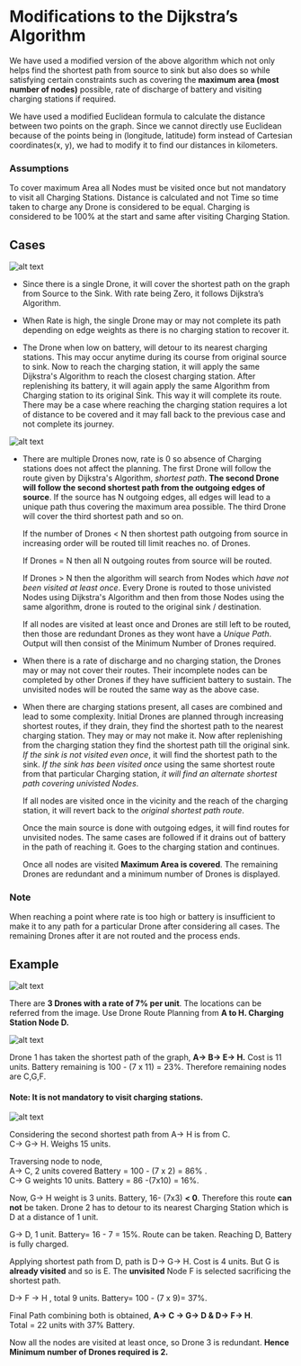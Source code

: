 # Modifications to the Dijkstra’s Algorithm

We have used a modified version of the above algorithm which not only helps find the shortest path from source to sink but also does so while satisfying certain constraints such as covering the **maximum area (most number of nodes)** possible, rate of discharge of battery and visiting charging stations if required.

We have used a modified Euclidean formula to calculate the distance between two points on the graph. Since we cannot directly use Euclidean because of the points being in (longitude, latitude) form instead of Cartesian coordinates(x, y), we had to modify it to find our distances in kilometers. 

### Assumptions  
To cover maximum Area all Nodes must be visited once but not mandatory to visit all Charging Stations. Distance is calculated and not Time so time taken to charge any Drone is considered to be equal. Charging is considered to be 100% at the start and same after visiting Charging Station.

## Cases 

![alt text](https://github.com/karved/Drone-route-planning/blob/master/pics/11.png) 

* Since there is a single Drone, it will cover the shortest path on the graph from Source to the Sink. With rate being Zero, it follows Dijkstra’s Algorithm.

* When Rate is high, the single Drone may or may not complete its path depending on edge weights as there is no charging station to recover it.

* The Drone when low on battery, will detour to its nearest charging stations. This may occur anytime during its course from original source to sink. Now to reach the charging station, it will apply the same Dijkstra's Algorithm to reach the closest charging station. After replenishing its battery, it will again apply the same Algorithm from Charging station to its original Sink. This way it will complete its route. There may be a case where reaching the charging station requires a lot of distance to be covered and it may fall back to the previous case and not complete its journey.  

![alt text](https://github.com/karved/Drone-route-planning/blob/master/pics/12.png)  

* There are multiple Drones now, rate is 0 so absence of Charging stations does not affect the planning. The first Drone will follow the route given by Dijkstra's Algorithm, *shortest path*. **The second Drone will follow the second shortest path from the outgoing edges of source**. If the source has N outgoing edges, all edges will lead to a unique path thus covering the maximum area possible. The third Drone will cover the third shortest path and so on.  

    If the number of Drones < N then shortest path outgoing from source in increasing order will be routed till limit reaches no. of Drones.   
    
    If Drones = N then all N outgoing routes from source will be routed.   
    
    If Drones > N then the algorithm will search from Nodes which *have not been visited at least once*. Every Drone is routed to those univisted Nodes using Dijkstra's Algorithm and then from those Nodes using the same algorithm, drone is routed to the original sink / destination.  

    If all nodes are visited at least once and Drones are still left to be routed, then those are redundant Drones as they wont have a *Unique Path*. Output will then consist of the Minimum Number of Drones required.

* When there is a rate of discharge and no charging station, the Drones may or may not cover their routes. Their incomplete nodes can be completed by other Drones if they have sufficient battery to sustain. The unvisited nodes will be routed the same way as the above case.

* When there are charging stations present, all cases are combined and lead to some complexity. Initial Drones are planned through increasing shortest routes, if they drain, they find the shortest path to the nearest charging station. They may or may not make it. Now after replenishing from the charging station they find the shortest path till the original sink. *If the sink is not visited even once*, it will find the shortest path to the sink. *If the sink has been visited once* using the same shortest route from that particular Charging station, *it will find an alternate shortest path covering univisted Nodes*.   

    If all nodes are visited once in the vicinity and the reach of the charging station, it will revert back to the *original shortest path route*.   
 
    Once the main source is done with outgoing edges, it will find routes for unvisited nodes. The same cases are followed if it drains out of battery in the path of reaching it. Goes to the charging station and continues.  

    Once all nodes are visited **Maximum Area is covered**. The remaining Drones are redundant and a minimum number of Drones is displayed.


### Note
When reaching a point where rate is too high or battery is insufficient to make it to any path for a particular Drone after considering all cases. The remaining Drones after it are not routed and the process ends.

## Example
![alt text](https://github.com/karved/Drone-route-planning/blob/master/pics/13.png) 


There are **3 Drones with a rate of 7% per unit**. The locations can be referred from the image.  Use Drone Route Planning from **A to H.
Charging Station Node D.**

![alt text](https://github.com/karved/Drone-route-planning/blob/master/pics/14.png) 

Drone 1 has taken the shortest path of the graph, **A→ B→ E→ H.**
Cost is 11 units. Battery remaining is 100 - (7 x 11) = 23%. Therefore remaining nodes are C,G,F.  

#### Note: It is not mandatory to visit charging stations.  

![alt text](https://github.com/karved/Drone-route-planning/blob/master/pics/15.png)  

Considering the second shortest path from A→ H is from C.                  
C→ G→ H. Weighs 15 units.  

Traversing node to node,   
A→ C, 2 units covered Battery = 100 - (7 x 2) = 86% .  
C→ G weights 10 units. Battery = 86 -(7x10) = 16%.  

Now, G→ H weight is 3 units. Battery, 16- (7x3) **< 0**. Therefore this route **can not** be taken. Drone 2 has to detour to its nearest Charging Station which is D at a distance of 1 unit.  

G→ D, 1 unit. Battery= 16 - 7 = 15%. Route can be taken. Reaching D, Battery is fully charged.  

Applying shortest path from D, path is D→ G→ H. Cost is 4 units. But G is **already visited** and so is E. The **unvisited** Node F is selected sacrificing the shortest path.  

D→ F → H , total 9 units. Battery= 100 - (7 x 9)= 37%.   

Final Path combining both is obtained, **A→ C → G→ D &  D→ F→ H**.  
Total = 22 units with 37% Battery.  

Now all the nodes are visited at least once, so Drone 3 is redundant.
**Hence Minimum number of Drones required is 2.**

